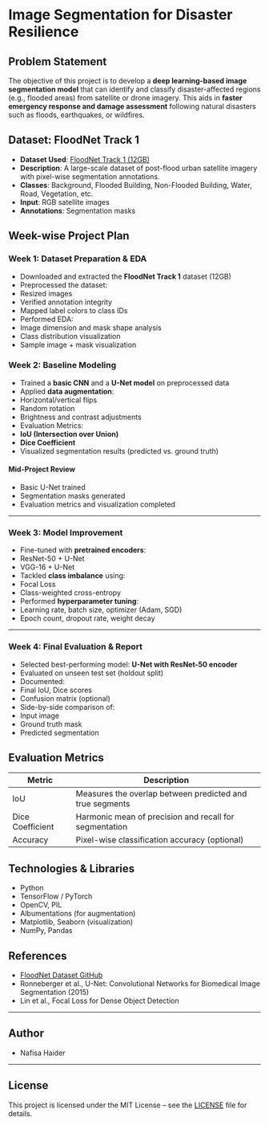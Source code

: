 #  Image Segmentation for Disaster Resilience

##  Problem Statement

The objective of this project is to develop a **deep learning-based image segmentation model** that can identify and classify disaster-affected regions (e.g., flooded areas) from satellite or drone imagery. This aids in **faster emergency response and damage assessment** following natural disasters such as floods, earthquakes, or wildfires.



##  Dataset: FloodNet Track 1

- **Dataset Used**: [FloodNet Track 1 (12GB)](https://github.com/hasibzunair/floodnet-dataset)
- **Description**: A large-scale dataset of post-flood urban satellite imagery with pixel-wise segmentation annotations.
- **Classes**: Background, Flooded Building, Non-Flooded Building, Water, Road, Vegetation, etc.
- **Input**: RGB satellite images
- **Annotations**: Segmentation masks



##  Week-wise Project Plan

###  Week 1: Dataset Preparation & EDA

-  Downloaded and extracted the **FloodNet Track 1** dataset (12GB)
-  Preprocessed the dataset:
  - Resized images
  - Verified annotation integrity
  - Mapped label colors to class IDs
-  Performed EDA:
  - Image dimension and mask shape analysis
  - Class distribution visualization
  - Sample image + mask visualization


###  Week 2: Baseline Modeling

-  Trained a **basic CNN** and a **U-Net model** on preprocessed data
-  Applied **data augmentation**:
  - Horizontal/vertical flips
  - Random rotation
  - Brightness and contrast adjustments
-  Evaluation Metrics:
  - **IoU (Intersection over Union)**
  - **Dice Coefficient**
-  Visualized segmentation results (predicted vs. ground truth)

####  Mid-Project Review
- Basic U-Net trained
- Segmentation masks generated
- Evaluation metrics and visualization completed

---

###  Week 3: Model Improvement

-  Fine-tuned with **pretrained encoders**:
  - ResNet-50 + U-Net
  - VGG-16 + U-Net
-  Tackled **class imbalance** using:
  - Focal Loss
  - Class-weighted cross-entropy
-  Performed **hyperparameter tuning**:
  - Learning rate, batch size, optimizer (Adam, SGD)
  - Epoch count, dropout rate, weight decay

---

###  Week 4: Final Evaluation & Report

-  Selected best-performing model: **U-Net with ResNet-50 encoder**
-  Evaluated on unseen test set (holdout split)
-  Documented:
  - Final IoU, Dice scores
  - Confusion matrix (optional)
-  Side-by-side comparison of:
  - Input image
  - Ground truth mask
  - Predicted segmentation



##  Evaluation Metrics

| Metric           | Description                                               |
|------------------|-----------------------------------------------------------|
| IoU              | Measures the overlap between predicted and true segments |
| Dice Coefficient | Harmonic mean of precision and recall for segmentation   |
| Accuracy         | Pixel-wise classification accuracy (optional)            |



##  Technologies & Libraries

- Python
- TensorFlow / PyTorch
- OpenCV, PIL
- Albumentations (for augmentation)
- Matplotlib, Seaborn (visualization)
- NumPy, Pandas



##  References

- [FloodNet Dataset GitHub](https://github.com/hasibzunair/floodnet-dataset)
- Ronneberger et al., U-Net: Convolutional Networks for Biomedical Image Segmentation (2015)
- Lin et al., Focal Loss for Dense Object Detection

---

##  Author

- Nafisa Haider

---

##  License

This project is licensed under the MIT License – see the [LICENSE](LICENSE) file for details.
